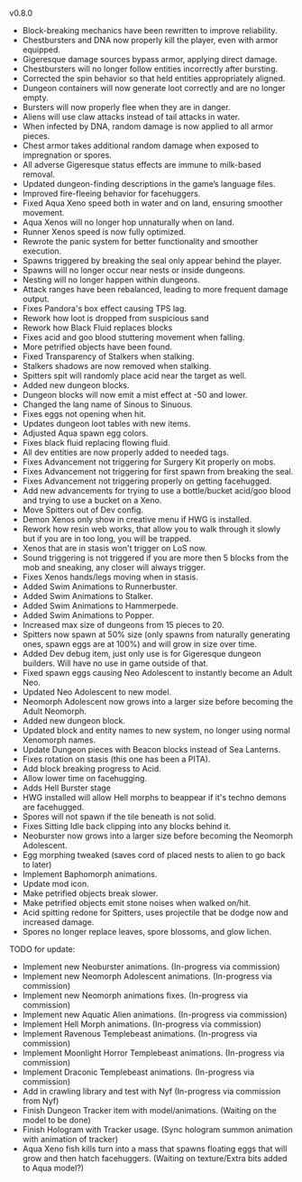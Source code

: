 v0.8.0

- Block-breaking mechanics have been rewritten to improve reliability.
- Chestbursters and DNA now properly kill the player, even with armor equipped.
- Gigeresque damage sources bypass armor, applying direct damage.
- Chestbursters will no longer follow entities incorrectly after bursting.
- Corrected the spin behavior so that held entities appropriately aligned.
- Dungeon containers will now generate loot correctly and are no longer empty.
- Bursters will now properly flee when they are in danger.
- Aliens will use claw attacks instead of tail attacks in water.
- When infected by DNA, random damage is now applied to all armor pieces.
- Chest armor takes additional random damage when exposed to impregnation or spores.
- All adverse Gigeresque status effects are immune to milk-based removal.
- Updated dungeon-finding descriptions in the game’s language files.
- Improved fire-fleeing behavior for facehuggers.
- Fixed Aqua Xeno speed both in water and on land, ensuring smoother movement.
- Aqua Xenos will no longer hop unnaturally when on land.
- Runner Xenos speed is now fully optimized.
- Rewrote the panic system for better functionality and smoother execution.
- Spawns triggered by breaking the seal only appear behind the player.
- Spawns will no longer occur near nests or inside dungeons.
- Nesting will no longer happen within dungeons.
- Attack ranges have been rebalanced, leading to more frequent damage output.
- Fixes Pandora's box effect causing TPS lag. 
- Rework how loot is dropped from suspicious sand
- Rework how Black Fluid replaces blocks
- Fixes acid and goo blood stuttering movement when falling.
- More petrified objects have been found.
- Fixed Transparency of Stalkers when stalking.
- Stalkers shadows are now removed when stalking.
- Spitters spit will randomly place acid near the target as well.
- Added new dungeon blocks.
- Dungeon blocks will now emit a mist effect at -50 and lower. 
- Changed the lang name of Sinous to Sinuous.
- Fixes eggs not opening when hit.
- Updates dungeon loot tables with new items.
- Adjusted Aqua spawn egg colors.
- Fixes black fluid replacing flowing fluid.
- All dev entities are now properly added to needed tags.
- Fixes Advancement not triggering for Surgery Kit properly on mobs.
- Fixes Advancement not triggering for first spawn from breaking the seal.
- Fixes Advancement not triggering properly on getting facehugged.
- Add new advancements for trying to use a bottle/bucket acid/goo blood and trying to use a bucket on a Xeno.
- Move Spitters out of Dev config.
- Demon Xenos only show in creative menu if HWG is installed.
- Rework how resin web works, that allow you to walk through it slowly but if you are in too long, you will be trapped.
- Xenos that are in stasis won't trigger on LoS now.
- Sound triggering is not triggered if you are more then 5 blocks from the mob and sneaking, any closer will always trigger.
- Fixes Xenos hands/legs moving when in stasis.
- Added Swim Animations to Runnerbuster.
- Added Swim Animations to Stalker.
- Added Swim Animations to Hammerpede.
- Added Swim Animations to Popper.
- Increased max size of dungeons from 15 pieces to 20.
- Spitters now spawn at 50% size (only spawns from naturally generating ones, spawn eggs are at 100%) and will grow in size over time.
- Added Dev debug item, just only use is for Gigeresque dungeon builders. Will have no use in game outside of that.
- Fixed spawn eggs causing Neo Adolescent to instantly become an Adult Neo.
- Updated Neo Adolescent to new model.
- Neomorph Adolescent now grows into a larger size before becoming the Adult Neomorph.
- Added new dungeon block.
- Updated block and entity names to new system, no longer using normal Xenomorph names.
- Update Dungeon pieces with Beacon blocks instead of Sea Lanterns.
- Fixes rotation on stasis (this one has been a PITA).
- Add block breaking progress to Acid.
- Allow lower time on facehugging.
- Adds Hell Burster stage
- HWG installed will allow Hell morphs to beappear if it's techno demons are facehugged.
- Spores will not spawn if the tile beneath is not solid.
- Fixes Sitting Idle back clipping into any blocks behind it.
- Neoburster now grows into a larger size before becoming the Neomorph Adolescent.
- Egg morphing tweaked (saves cord of placed nests to alien to go back to later)
- Implement Baphomorph animations.
- Update mod icon.
- Make petrified objects break slower.
- Make petrified objects emit stone noises when walked on/hit.
- Acid spitting redone for Spitters, uses projectile that be dodge now and increased damage.
- Spores no longer replace leaves, spore blossoms, and glow lichen. 

TODO for update:
- Implement new Neoburster animations. (In-progress via commission)
- Implement new Neomorph Adolescent animations. (In-progress via commission)
- Implement new Neomorph animations fixes. (In-progress via commission)
- Implement new Aquatic Alien animations. (In-progress via commission)
- Implement Hell Morph animations. (In-progress via commission)
- Implement Ravenous Templebeast animations. (In-progress via commission)
- Implement Moonlight Horror Templebeast animations. (In-progress via commission)
- Implement Draconic Templebeast animations. (In-progress via commission)
- Add in crawling library and test with Nyf (In-progress via commission from Nyf)
- Finish Dungeon Tracker item with model/animations. (Waiting on the model to be done)
- Finish Hologram with Tracker usage. (Sync hologram summon animation with animation of tracker)
- Aqua Xeno fish kills turn into a mass that spawns floating eggs that will grow and then hatch facehuggers. (Waiting on texture/Extra bits added to Aqua model?)